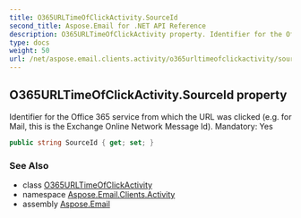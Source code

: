 ```yaml
---
title: O365URLTimeOfClickActivity.SourceId
second_title: Aspose.Email for .NET API Reference
description: O365URLTimeOfClickActivity property. Identifier for the Office 365 service from which the URL was clicked e.g. for Mail this is the Exchange Online Network Message Id. Mandatory Yes
type: docs
weight: 50
url: /net/aspose.email.clients.activity/o365urltimeofclickactivity/sourceid/
---
```

## O365URLTimeOfClickActivity.SourceId property

Identifier for the Office 365 service from which the URL was clicked (e.g. for Mail, this is the Exchange Online Network Message Id). Mandatory: Yes

```csharp
public string SourceId { get; set; }
```

### See Also

* class [O365URLTimeOfClickActivity](../)
* namespace [Aspose.Email.Clients.Activity](../../o365urltimeofclickactivity/)
* assembly [Aspose.Email](../../../)


